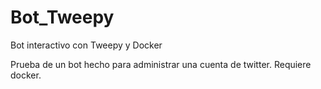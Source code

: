 # Bot_Tweepy
Bot interactivo con Tweepy y Docker

Prueba de un bot hecho para administrar una cuenta de twitter.
Requiere docker.
